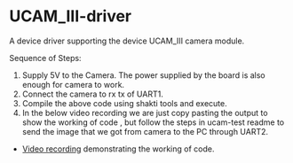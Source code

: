 # UCAM_III-driver

A device driver supporting the device UCAM_III camera module.

Sequence of Steps:
1. Supply 5V to the Camera. The power supplied by the board is also enough for camera to work. 
2. Connect the camera to rx tx of UART1.
3. Compile the above code using shakti tools and execute.
4. In the below video recording we are just copy pasting the output to show the working of code , but follow the steps in ucam-test readme to send the image that we got from camera to the PC through UART2. 

- [Video recording](https://drive.google.com/file/d/1LCU8i89ZCP-RItyp5qOgqOrN3Bpym6ak/view) demonstrating the working of code.
